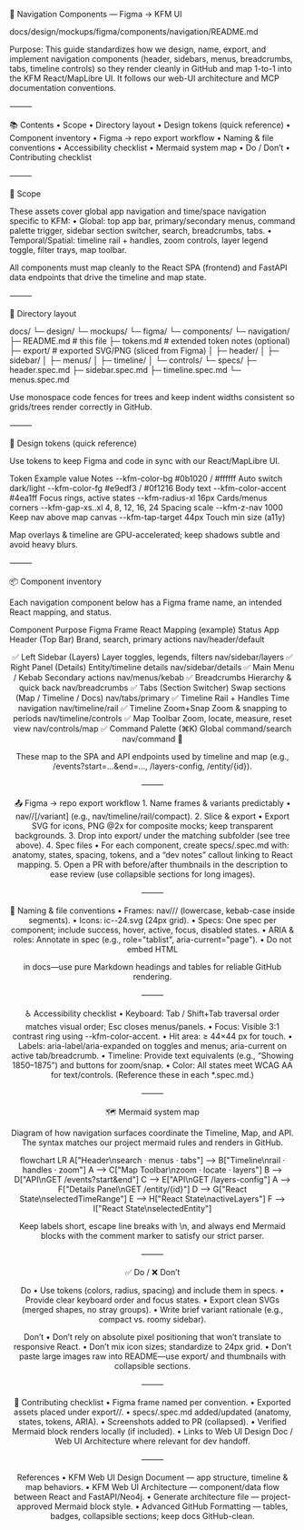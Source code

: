 🧭 Navigation Components — Figma → KFM UI

docs/design/mockups/figma/components/navigation/README.md

Purpose: This guide standardizes how we design, name, export, and implement navigation components (header, sidebars, menus, breadcrumbs, tabs, timeline controls) so they render cleanly in GitHub and map 1-to-1 into the KFM React/MapLibre UI. It follows our web-UI architecture and MCP documentation conventions.

⸻

📚 Contents
	•	Scope
	•	Directory layout
	•	Design tokens (quick reference)
	•	Component inventory
	•	Figma → repo export workflow
	•	Naming & file conventions
	•	Accessibility checklist
	•	Mermaid system map
	•	Do / Don’t
	•	Contributing checklist

⸻

🎯 Scope

These assets cover global app navigation and time/space navigation specific to KFM:
	•	Global: top app bar, primary/secondary menus, command palette trigger, sidebar section switcher, search, breadcrumbs, tabs.
	•	Temporal/Spatial: timeline rail + handles, zoom controls, layer legend toggle, filter trays, map toolbar.

All components must map cleanly to the React SPA (frontend) and FastAPI data endpoints that drive the timeline and map state.

⸻

📁 Directory layout

docs/
└─ design/
   └─ mockups/
      └─ figma/
         └─ components/
            └─ navigation/
               ├─ README.md                  # this file
               ├─ tokens.md                  # extended token notes (optional)
               ├─ export/                    # exported SVG/PNG (sliced from Figma)
               │  ├─ header/
               │  ├─ sidebar/
               │  ├─ menus/
               │  ├─ timeline/
               │  └─ controls/
               └─ specs/
                  ├─ header.spec.md
                  ├─ sidebar.spec.md
                  ├─ timeline.spec.md
                  └─ menus.spec.md

Use monospace code fences for trees and keep indent widths consistent so grids/trees render correctly in GitHub.

⸻

🎨 Design tokens (quick reference)

Use tokens to keep Figma and code in sync with our React/MapLibre UI.

Token	Example value	Notes
--kfm-color-bg	#0b1020 / #ffffff	Auto switch dark/light
--kfm-color-fg	#e9edf3 / #0f1216	Body text
--kfm-color-accent	#4ea1ff	Focus rings, active states
--kfm-radius-xl	16px	Cards/menus corners
--kfm-gap-xs..xl	4, 8, 12, 16, 24	Spacing scale
--kfm-z-nav	1000	Keep nav above map canvas
--kfm-tap-target	44px	Touch min size (a11y)

Map overlays & timeline are GPU-accelerated; keep shadows subtle and avoid heavy blurs.

⸻

📦 Component inventory

Each navigation component below has a Figma frame name, an intended React mapping, and status.

Component	Purpose	Figma Frame	React Mapping (example)	Status
App Header (Top Bar)	Brand, search, primary actions	nav/header/default	<Header />	✅
Left Sidebar (Layers)	Layer toggles, legends, filters	nav/sidebar/layers	<LayerSidebar />	✅
Right Panel (Details)	Entity/timeline details	nav/sidebar/details	<DetailsPanel />	✅
Main Menu / Kebab	Secondary actions	nav/menus/kebab	<OverflowMenu />	✅
Breadcrumbs	Hierarchy & quick back	nav/breadcrumbs	<Breadcrumbs />	✅
Tabs (Section Switcher)	Swap sections (Map / Timeline / Docs)	nav/tabs/primary	<Tabs />	✅
Timeline Rail + Handles	Time navigation	nav/timeline/rail	<Timeline />	✅
Timeline Zoom+Snap	Zoom & snapping to periods	nav/timeline/controls	<TimelineControls />	✅
Map Toolbar	Zoom, locate, measure, reset view	nav/controls/map	<MapToolbar />	✅
Command Palette (⌘K)	Global command/search	nav/command	<CommandPalette />	🔄

These map to the SPA and API endpoints used by timeline and map (e.g., /events?start=…&end=…, /layers-config, /entity/{id}).

⸻

📤 Figma → repo export workflow
	1.	Name frames & variants predictably
	•	nav/<area>/<component>[/variant] (e.g., nav/timeline/rail/compact).
	2.	Slice & export
	•	Export SVG for icons, PNG @2x for composite mocks; keep transparent backgrounds.
	3.	Drop into export/ under the matching subfolder (see tree above).
	4.	Spec files
	•	For each component, create specs/<component>.spec.md with: anatomy, states, spacing, tokens, and a “dev notes” callout linking to React mapping.
	5.	Open a PR with before/after thumbnails in the description to ease review (use collapsible sections for long images).

⸻

🧾 Naming & file conventions
	•	Frames: nav/<region>/<component>/<state> (lowercase, kebab-case inside segments).
	•	Icons: ic-<name>-24.svg (24px grid).
	•	Specs: One spec per component; include success, hover, active, focus, disabled states.
	•	ARIA & roles: Annotate in spec (e.g., role="tablist", aria-current="page").
	•	Do not embed HTML <div align="center"> in docs—use pure Markdown headings and tables for reliable GitHub rendering.

⸻

♿ Accessibility checklist
	•	Keyboard: Tab / Shift+Tab traversal order matches visual order; Esc closes menus/panels.
	•	Focus: Visible 3:1 contrast ring using --kfm-color-accent.
	•	Hit area: ≥ 44×44 px for touch.
	•	Labels: aria-label/aria-expanded on toggles and menus; aria-current on active tab/breadcrumb.
	•	Timeline: Provide text equivalents (e.g., “Showing 1850–1875”) and buttons for zoom/snap.
	•	Color: All states meet WCAG AA for text/controls.
(Reference these in each *.spec.md.)

⸻

🗺 Mermaid system map

Diagram of how navigation surfaces coordinate the Timeline, Map, and API. The syntax matches our project mermaid rules and renders in GitHub.

flowchart LR
  A["Header\nsearch · menus · tabs"] --> B["Timeline\nrail · handles · zoom"]
  A --> C["Map Toolbar\nzoom · locate · layers"]
  B --> D["API\nGET /events?start&end"]
  C --> E["API\nGET /layers-config"]
  A --> F["Details Panel\nGET /entity/{id}"]
  D --> G["React State\nselectedTimeRange"]
  E --> H["React State\nactiveLayers"]
  F --> I["React State\nselectedEntity"]

<!-- END OF MERMAID -->


Keep labels short, escape line breaks with \n, and always end Mermaid blocks with the comment marker to satisfy our strict parser.

⸻

✅ Do / ❌ Don’t

Do
	•	Use tokens (colors, radius, spacing) and include them in specs.
	•	Provide clear keyboard order and focus states.
	•	Export clean SVGs (merged shapes, no stray groups).
	•	Write brief variant rationale (e.g., compact vs. roomy sidebar).

Don’t
	•	Don’t rely on absolute pixel positioning that won’t translate to responsive React.
	•	Don’t mix icon sizes; standardize to 24px grid.
	•	Don’t paste large images raw into README—use export/ and thumbnails with collapsible sections.

⸻

🧩 Contributing checklist
	•	Figma frame named per convention.
	•	Exported assets placed under export/<component>/.
	•	specs/<component>.spec.md added/updated (anatomy, states, tokens, ARIA).
	•	Screenshots added to PR (collapsed).
	•	Verified Mermaid block renders locally (if included).
	•	Links to Web UI Design Doc / Web UI Architecture where relevant for dev handoff.

⸻

References
	•	KFM Web UI Design Document — app structure, timeline & map behaviors.
	•	KFM Web UI Architecture — component/data flow between React and FastAPI/Neo4j.
	•	Generate architecture file — project-approved Mermaid block style.
	•	Advanced GitHub Formatting — tables, badges, collapsible sections; keep docs GitHub-clean.
